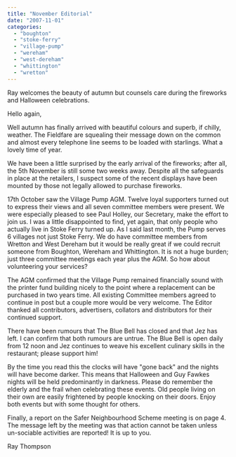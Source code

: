 ```yaml
---
title: "November Editorial"
date: "2007-11-01"
categories: 
  - "boughton"
  - "stoke-ferry"
  - "village-pump"
  - "wereham"
  - "west-dereham"
  - "whittington"
  - "wretton"
---
```


Ray welcomes the beauty of autumn but counsels care during the fireworks and Halloween celebrations.

Hello again,

Well autumn has finally arrived with beautiful colours and superb, if chilly, weather. The Fieldfare are squealing their message down on the common and almost every telephone line seems to be loaded with starlings. What a lovely time of year.

We have been a little surprised by the early arrival of the fireworks; after all, the 5th November is still some two weeks away. Despite all the safeguards in place at the retailers, I suspect some of the recent displays have been mounted by those not legally allowed to purchase fireworks.

17th October saw the Village Pump AGM. Twelve loyal supporters turned out to express their views and all seven committee members were present. We were especially pleased to see Paul Holley, our Secretary, make the effort to join us. I was a little disappointed to find, yet again, that only people who actually live in Stoke Ferry turned up. As I said last month, the Pump serves 6 villages not just Stoke Ferry. We do have committee members from Wretton and West Dereham but it would be really great if we could recruit someone from Boughton, Wereham and Whittington. It is not a huge burden; just three committee meetings each year plus the AGM. So how about volunteering your services?

The AGM confirmed that the Village Pump remained financially sound with the printer fund building nicely to the point where a replacement can be purchased in two years time. All existing Committee members agreed to continue in post but a couple more would be very welcome. The Editor thanked all contributors, advertisers, collators and distributors for their continued support.

There have been rumours that The Blue Bell has closed and that Jez has left. I can confirm that both rumours are untrue. The Blue Bell is open daily from 12 noon and Jez continues to weave his excellent culinary skills in the restaurant; please support him!

By the time you read this the clocks will have "gone back" and the nights will have become darker. This means that Halloween and Guy Fawkes nights will be held predominantly in darkness. Please do remember the elderly and the frail when celebrating these events. Old people living on their own are easily frightened by people knocking on their doors. Enjoy both events but with some thought for others.

Finally, a report on the Safer Neighbourhood Scheme meeting is on page 4. The message left by the meeting was that action cannot be taken unless un-sociable activities are reported! It is up to you.

Ray Thompson
